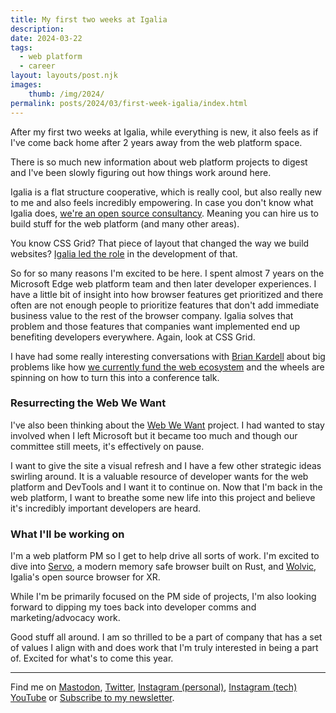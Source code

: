 ```yaml
---
title: My first two weeks at Igalia
description: 
date: 2024-03-22
tags:
  - web platform
  - career
layout: layouts/post.njk
images:
    thumb: /img/2024/
permalink: posts/2024/03/first-week-igalia/index.html
---
```


After my first two weeks at Igalia, while everything is new, it also feels as if I've come back home after 2 years away from the web platform space. 

There is so much new information about web platform projects to digest and I've been slowly figuring out how things work around here. 

Igalia is a flat structure cooperative, which is really cool, but also really new to me and also feels incredibly empowering. In case you don't know what Igalia does, [we're an open source consultancy](https://www.igalia.com/). Meaning you can hire us to build stuff for the web platform (and many other areas). 

You know CSS Grid? That piece of layout that changed the way we build websites? [Igalia led the role](https://blogs.igalia.com/mrego/2017/03/16/css-grid-layout-is-here-to-stay/) in the development of that.

So for so many reasons I'm excited to be here. I spent almost 7 years on the Microsoft Edge web platform team and then later developer experiences. I have a little bit of insight into how browser features get prioritized and there often are not enough people to prioritize features that don't add immediate business value to the rest of the browser company. Igalia solves that problem and those features that companies want implemented end up benefiting developers everywhere. Again, look at CSS Grid. 

I have had some really interesting conversations with [Brian Kardell](https://toot.cafe/@bkardell) about big problems like how [we currently fund the web ecosystem](https://bkardell.com/blog/HowWeFund.html) and the wheels are spinning on how to turn this into a conference talk. 

### Resurrecting the Web We Want
I've also been thinking about the [Web We Want](https://webwewant.fyi/) project. I had wanted to stay involved when I left Microsoft but it became too much and though our committee still meets, it's effectively on pause. 

I want to give the site a visual refresh and I have a few other strategic ideas swirling around. It is a valuable resource of developer wants for the web platform and DevTools and I want it to continue on. Now that I'm back in the web platform, I want to breathe some new life into this project and believe it's incredibly important developers are heard. 

### What I'll be working on
I'm a web platform PM so I get to help drive all sorts of work. I'm excited to dive into [Servo](https://servo.org/), a modern memory safe browser built on Rust, and [Wolvic](https://wolvic.com/en/), Igalia's open source browser for XR. 

While I'm be primarily focused on the PM side of projects, I'm also looking forward to dipping my toes back into developer comms and marketing/advocacy work. 

Good stuff all around. I am so thrilled to be a part of company that has a set of values I align with and does work that I'm truly interested in being a part of. Excited for what's to come this year.

---

Find me on [Mastodon](https://toot.cafe/@seaotta), [Twitter](https://twitter.com/seaotta), [Instagram (personal)](https://instagram.com/seaotta), [Instagram (tech)](https://instagram.com/web_witch) [YouTube](https://www.youtube.com/channel/UCO6Clt5KKCZmvgJKSbm4iBA) or [Subscribe to my newsletter](https://webwitchweekly.beehiiv.com/).
